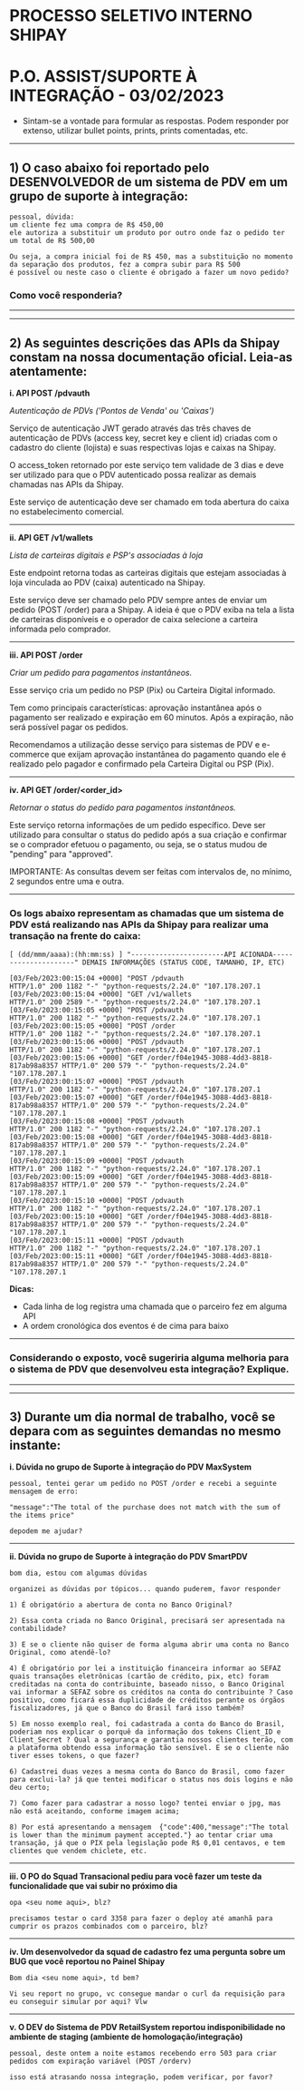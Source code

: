 # PROCESSO SELETIVO INTERNO SHIPAY
# P.O. ASSIST/SUPORTE À INTEGRAÇÃO - 03/02/2023

- Sintam-se a vontade para formular as respostas. Podem responder por extenso, utilizar bullet points, prints, prints comentadas, etc.

---

## 1) O caso abaixo foi reportado pelo DESENVOLVEDOR de um sistema de PDV em um grupo de suporte à integração:

```
pessoal, dúvida:
um cliente fez uma compra de R$ 450,00
ele autoriza a substituir um produto por outro onde faz o pedido ter um total de R$ 500,00

Ou seja, a compra inicial foi de R$ 450, mas a substituição no momento da separação dos produtos, fez a compra subir para R$ 500
é possível ou neste caso o cliente é obrigado a fazer um novo pedido?
```

### Como você responderia?



----
----




## 2) As seguintes descrições das APIs da Shipay constam na nossa documentação oficial. Leia-as atentamente:



**i. API POST /pdvauth**

*Autenticação de PDVs ('Pontos de Venda' ou 'Caixas')*

Serviço de autenticação JWT gerado através das três chaves de autenticação de PDVs (access key, secret key e client id) criadas com o cadastro do cliente (lojista) e suas respectivas lojas e caixas na Shipay.

O access_token retornado por este serviço tem validade de 3 dias e deve ser utilizado para que o PDV autenticado possa realizar as demais chamadas nas APIs da Shipay.

Este serviço de autenticação deve ser chamado em toda abertura do caixa no estabelecimento comercial.

---

**ii. API GET /v1/wallets**

*Lista de carteiras digitais e PSP's associadas à loja*

Este endpoint retorna todas as carteiras digitais que estejam associadas à loja vinculada ao PDV (caixa) autenticado na Shipay.

Este serviço deve ser chamado pelo PDV sempre antes de enviar um pedido (POST /order) para a Shipay. A ideia é que o PDV exiba na tela a lista de carteiras disponíveis e o operador de caixa selecione a carteira informada pelo comprador.

---

**iii. API POST /order**

*Criar um pedido para pagamentos instantâneos.*

Esse serviço cria um pedido no PSP (Pix) ou Carteira Digital informado.

Tem como principais características: aprovação instantânea após o pagamento ser realizado e expiração em 60 minutos. Após a expiração, não será possível pagar os pedidos.

Recomendamos a utilização desse serviço para sistemas de PDV e e-commerce que exijam aprovação instantânea do pagamento quando ele é realizado pelo pagador e confirmado pela Carteira Digital ou PSP (Pix).

---

**iv. API GET /order/<order_id>**

*Retornar o status do pedido para pagamentos instantâneos.*

Este serviço retorna informações de um pedido específico. Deve ser utilizado para consultar o status do pedido após a sua criação e confirmar se o comprador efetuou o pagamento, ou seja, se o status mudou de "pending" para "approved".

IMPORTANTE: As consultas devem ser feitas com intervalos de, no mínimo, 2 segundos entre uma e outra.

----

### Os logs abaixo representam as chamadas que um sistema de PDV está realizando nas APIs da Shipay para realizar uma transação na frente do caixa:

```
[ (dd/mmm/aaaa):(hh:mm:ss) ] "-----------------------API ACIONADA---------------------" DEMAIS INFORMAÇÕES (STATUS CODE, TAMANHO, IP, ETC)

[03/Feb/2023:00:15:04 +0000] "POST /pdvauth                                   HTTP/1.0" 200 1182 "-" "python-requests/2.24.0" "107.178.207.1
[03/Feb/2023:00:15:04 +0000] "GET /v1/wallets                                 HTTP/1.0" 200 2589 "-" "python-requests/2.24.0" "107.178.207.1
[03/Feb/2023:00:15:05 +0000] "POST /pdvauth                                   HTTP/1.0" 200 1182 "-" "python-requests/2.24.0" "107.178.207.1
[03/Feb/2023:00:15:05 +0000] "POST /order                                     HTTP/1.0" 200 1182 "-" "python-requests/2.24.0" "107.178.207.1
[03/Feb/2023:00:15:06 +0000] "POST /pdvauth                                   HTTP/1.0" 200 1182 "-" "python-requests/2.24.0" "107.178.207.1
[03/Feb/2023:00:15:06 +0000] "GET /order/f04e1945-3088-4dd3-8818-817ab98a8357 HTTP/1.0" 200 579 "-" "python-requests/2.24.0" "107.178.207.1
[03/Feb/2023:00:15:07 +0000] "POST /pdvauth                                   HTTP/1.0" 200 1182 "-" "python-requests/2.24.0" "107.178.207.1
[03/Feb/2023:00:15:07 +0000] "GET /order/f04e1945-3088-4dd3-8818-817ab98a8357 HTTP/1.0" 200 579 "-" "python-requests/2.24.0" "107.178.207.1
[03/Feb/2023:00:15:08 +0000] "POST /pdvauth                                   HTTP/1.0" 200 1182 "-" "python-requests/2.24.0" "107.178.207.1
[03/Feb/2023:00:15:08 +0000] "GET /order/f04e1945-3088-4dd3-8818-817ab98a8357 HTTP/1.0" 200 579 "-" "python-requests/2.24.0" "107.178.207.1
[03/Feb/2023:00:15:09 +0000] "POST /pdvauth                                   HTTP/1.0" 200 1182 "-" "python-requests/2.24.0" "107.178.207.1
[03/Feb/2023:00:15:09 +0000] "GET /order/f04e1945-3088-4dd3-8818-817ab98a8357 HTTP/1.0" 200 579 "-" "python-requests/2.24.0" "107.178.207.1
[03/Feb/2023:00:15:10 +0000] "POST /pdvauth                                   HTTP/1.0" 200 1182 "-" "python-requests/2.24.0" "107.178.207.1
[03/Feb/2023:00:15:10 +0000] "GET /order/f04e1945-3088-4dd3-8818-817ab98a8357 HTTP/1.0" 200 579 "-" "python-requests/2.24.0" "107.178.207.1
[03/Feb/2023:00:15:11 +0000] "POST /pdvauth                                   HTTP/1.0" 200 1182 "-" "python-requests/2.24.0" "107.178.207.1
[03/Feb/2023:00:15:11 +0000] "GET /order/f04e1945-3088-4dd3-8818-817ab98a8357 HTTP/1.0" 200 579 "-" "python-requests/2.24.0" "107.178.207.1
```
**Dicas:**
- Cada linha de log registra uma chamada que o parceiro fez em alguma API
- A ordem cronológica dos eventos é de cima para baixo

----

### Considerando o exposto, você sugeriria alguma melhoria para o sistema de PDV que desenvolveu esta integração? Explique.



----
----




## 3) Durante um dia normal de trabalho, você se depara com as seguintes demandas no mesmo instante:

**i. Dúvida no grupo de Suporte à integração do PDV MaxSystem**
```
pessoal, tentei gerar um pedido no POST /order e recebi a seguinte mensagem de erro:

"message":"The total of the purchase does not match with the sum of the items price"

depodem me ajudar?
```

---

**ii. Dúvida no grupo de Suporte à integração do PDV SmartPDV**
```
bom dia, estou com algumas dúvidas

organizei as dúvidas por tópicos... quando puderem, favor responder

1) É obrigatório a abertura de conta no Banco Original?

2) Essa conta criada no Banco Original, precisará ser apresentada na contabilidade?

3) E se o cliente não quiser de forma alguma abrir uma conta no Banco Original, como atendê-lo?  

4) É obrigatório por lei a instituição financeira informar ao SEFAZ quais transações eletrônicas (cartão de crédito, pix, etc) foram creditadas na conta do contribuinte, baseado nisso, o Banco Original vai informar a SEFAZ sobre os créditos na conta do contribuinte ? Caso positivo, como ficará essa duplicidade de créditos perante os órgãos fiscalizadores, já que o Banco do Brasil fará isso também? 

5) Em nosso exemplo real, foi cadastrada a conta do Banco do Brasil, poderiam nos explicar o porquê da informação dos tokens Client_ID e Client_Secret ? Qual a segurança e garantia nossos clientes terão, com a plataforma obtendo essa informação tão sensível. E se o cliente não tiver esses tokens, o que fazer?

6) Cadastrei duas vezes a mesma conta do Banco do Brasil, como fazer para exclui-la? já que tentei modificar o status nos dois logins e não deu certo;

7) Como fazer para cadastrar a nosso logo? tentei enviar o jpg, mas não está aceitando, conforme imagem acima;

8) Por está apresentando a mensagem  {"code":400,"message":"The total is lower than the minimum payment accepted."} ao tentar criar uma transação, já que o PIX pela legislação pode R$ 0,01 centavos, e tem clientes que vendem chiclete, etc.
```

---

**iii. O PO do Squad Transacional pediu para você fazer um teste da funcionalidade que vai subir no próximo dia**

```
opa <seu nome aqui>, blz?

precisamos testar o card 3358 para fazer o deploy até amanhã para cumprir os prazos combinados com o parceiro, blz? 
```

---

**iv. Um desenvolvedor da squad de cadastro fez uma pergunta sobre um BUG que você reportou no Painel Shipay**
```
Bom dia <seu nome aqui>, td bem?

Vi seu report no grupo, vc consegue mandar o curl da requisição para eu conseguir simular por aqui? Vlw

```

---

**v. O DEV do Sistema de PDV RetailSystem reportou indisponibilidade no ambiente de staging (ambiente de homologação/integração)**
```
pessoal, deste ontem a noite estamos recebendo erro 503 para criar pedidos com expiração variável (POST /orderv)

isso está atrasando nossa integração, podem verificar, por favor?
```
